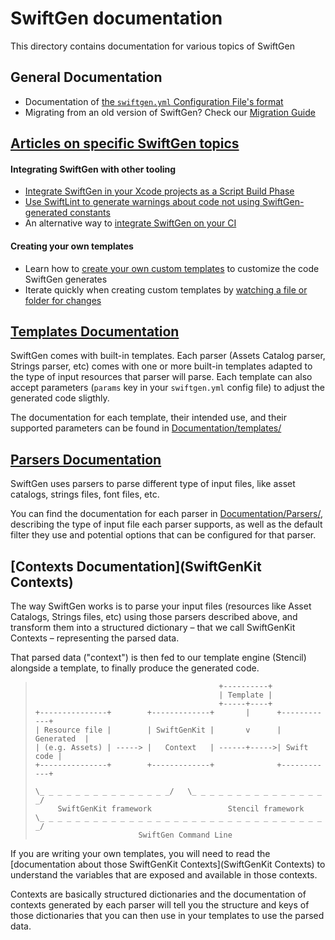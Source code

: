 # SwiftGen documentation

This directory contains documentation for various topics of SwiftGen

## General Documentation

* Documentation of [the `swiftgen.yml` Configuration File's format](ConfigFile.md)
* Migrating from an old version of SwiftGen? Check our [Migration Guide](MigrationGuide.md)

## [Articles on specific SwiftGen topics](Articles/)

#### Integrating SwiftGen with other tooling

* [Integrate SwiftGen in your Xcode projects as a Script Build Phase](Articles/Xcode-Integration.md)
* [Use SwiftLint to generate warnings about code not using SwiftGen-generated constants](Articles/SwiftLint-Integration.md)
* An alternative way to [integrate SwiftGen on your CI](Articles/Making-CI-check-SwiftGen-changes.md)

#### Creating your own templates

* Learn how to [create your own custom templates](Articles/Creating-custom-templates.md) to customize the code SwiftGen generates
* Iterate quickly when creating custom templates by [watching a file or folder for changes](Articles/Watch-a-folder-for-changes.md)

## [Templates Documentation](templates/)

SwiftGen comes with built-in templates. Each parser (Assets Catalog parser, Strings parser, etc) comes with one or more built-in templates adapted to the type of input resources that parser will parse. Each template can also accept parameters (`params` key in your `swiftgen.yml` config file) to adjust the generated code sligthly.

The documentation for each template, their intended use, and their supported parameters can be found in [Documentation/templates/](templates/)

## [Parsers Documentation](Parsers/)

SwiftGen uses parsers to parse different type of input files, like asset catalogs, strings files, font files, etc.

You can find the documentation for each parser in [Documentation/Parsers/](Parsers/), describing the type of input file each parser supports, as well as the default filter they use and potential options that can be configured for that parser.

## [Contexts Documentation](SwiftGenKit Contexts)

The way SwiftGen works is to parse your input files (resources like Asset Catalogs, Strings files, etc) using those parsers described above, and transform them into a structured dictionary – that we call SwiftGenKit Contexts – representing the parsed data.

That parsed data ("context") is then fed to our template engine (Stencil) alongside a template, to finally produce the generated code.

> ```
>                                          +----------+
>                                          | Template |
>                                          +-----+----+
> +---------------+        +-------------+       |      +------------+
> | Resource file |        | SwiftGenKit |       v      | Generated  |
> | (e.g. Assets) | -----> |   Context   | ------+----->| Swift code |
> +---------------+        +-------------+              +------------+
> 
> \_ _ _ _ _ _ _ _ _ _ _ _ _ _ _/   \_ _ _ _ _ _ _ _ _ _ _ _ _ _ _ _/
>      SwiftGenKit framework                 Stencil framework
> \_ _ _ _ _ _ _ _ _ _ _ _ _ _ _ _ _ _ _ _ _ _ _ _ _ _ _ _ _ _ _ _ _/
>                        SwiftGen Command Line
> ```

If you are writing your own templates, you will need to read the [documentation about those SwiftGenKit Contexts](SwiftGenKit Contexts) to understand the variables that are exposed and available in those contexts.

Contexts are basically structured dictionaries and the documentation of contexts generated by each parser will tell you the structure and keys of those dictionaries that you can then use in your templates to use the parsed data.
